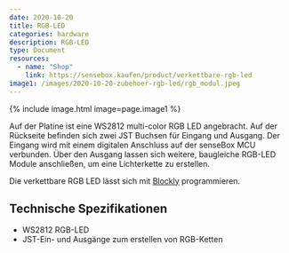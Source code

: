 ```yaml
---
date: 2020-10-20
title: RGB-LED
categories: hardware
description: RGB-LED
type: Document
resources:
  - name: "Shop"
    link: https://sensebox.kaufen/product/verkettbare-rgb-led
image1: /images/2020-10-20-zubehoer-rgb-led/rgb_modul.jpeg
---
```


{% include image.html image=page.image1 %}

Auf der Platine ist eine WS2812 multi-color RGB LED angebracht. Auf der Rückseite befinden sich zwei JST Buchsen für Eingang und Ausgang. Der Eingang wird mit einem digitalen Anschluss auf der senseBox MCU verbunden. Über den Ausgang lassen sich weitere, baugleiche RGB-LED Module anschließen, um eine Lichterkette zu erstellen.

Die verkettbare RGB LED lässt sich mit [Blockly](/blockly/blockly-led/) programmieren.


## Technische Spezifikationen

- WS2812 RGB-LED 
- JST-Ein- und Ausgänge zum erstellen von RGB-Ketten 


